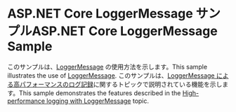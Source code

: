 # <a name="aspnet-core-loggermessage-sample"></a><span data-ttu-id="12fd9-101">ASP.NET Core LoggerMessage サンプル</span><span class="sxs-lookup"><span data-stu-id="12fd9-101">ASP.NET Core LoggerMessage Sample</span></span>

<span data-ttu-id="12fd9-102">このサンプルは、[LoggerMessage](https://docs.microsoft.com/dotnet/api/microsoft.extensions.logging.loggermessage) の使用方法を示します。</span><span class="sxs-lookup"><span data-stu-id="12fd9-102">This sample illustrates the use of [LoggerMessage](https://docs.microsoft.com/dotnet/api/microsoft.extensions.logging.loggermessage).</span></span> <span data-ttu-id="12fd9-103">このサンプルは、[LoggerMessage による高パフォーマンスのログ記録](https://docs.microsoft.com/aspnet/core/fundamentals/logging/loggermessage)に関するトピックで説明されている機能を示します。</span><span class="sxs-lookup"><span data-stu-id="12fd9-103">This sample demonstrates the features described in the [High-performance logging with LoggerMessage](https://docs.microsoft.com/aspnet/core/fundamentals/logging/loggermessage) topic.</span></span>
